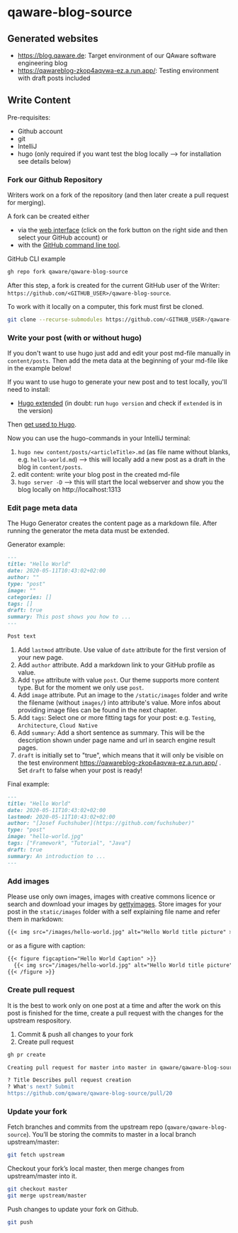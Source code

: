 # qaware-blog-source

## Generated websites

* https://blog.qaware.de: Target environment of our QAware software engineering blog
* https://qawareblog-zkop4aqvwa-ez.a.run.app/: Testing environment with draft posts included

## Write Content

Pre-requisites:
* Github account
* git
* IntelliJ
* hugo (only required if you want test the blog locally --> for installation see details below)

### Fork our Github Repository

Writers work on a fork of the repository (and then later create a pull request for merging). 

A fork can be created either 
* via the [web interface](https://github.com/qaware/qaware-blog-source) (click on the fork button on the right side and then select your GitHub account) or
* with the [GitHub command line tool](https://cli.github.com/).

GitHub CLI example

```bash
gh repo fork qaware/qaware-blog-source
```

After this step, a fork is created for the current GitHub user of the Writer: `https://github.com/<GITHUB_USER>/qaware-blog-source`. 

To work with it locally on a computer, this fork must first be cloned. 


```bash
git clone --recurse-submodules https://github.com/<GITHUB_USER>/qaware-blog-source
```

### Write your post (with or without hugo) 

If you don't want to use hugo just add and edit your post md-file manually in `content/posts`. Then add the meta data at the beginning of your md-file like in the example below!

If you want to use hugo to generate your new post and to test locally, you'll need to install:

* [Hugo extended](https://gohugo.io/getting-started/installing/) (in doubt: run `hugo version` and check if `extended` is in the version)

Then [get used to Hugo](https://gohugo.io/getting-started/quick-start). 

Now you can use the hugo-commands in your IntelliJ terminal:

1) `hugo new content/posts/<articleTitle>.md` (as file name without blanks, e.g. `hello-world.md`) --> 
this will locally add a new post as a draft in the blog in `content/posts`.
2) edit content: write your blog post in the created md-file
3) `hugo server -D` --> this will start the local webserver and show you the blog locally on http://localhost:1313

### Edit page meta data

The Hugo Generator creates the content page as a markdown file. After running the generator the meta data must be extended.

Generator example:

```md
---
title: "Hello World"
date: 2020-05-11T10:43:02+02:00
author: ""
type: "post"
image: ""
categories: []
tags: []
draft: true
summary: This post shows you how to ...
---

Post text

```

1. Add `lastmod` attribute. Use value of `date` attribute for the first version of your new page.
2. Add `author` attribute. Add a markdown link to your GitHub profile as value.
3. Add `type` attribute with value `post`. Our theme supports more content type. But for the moment we only use `post`.
4. Add `image` attribute. Put an image to the `/static/images` folder and write the filename (without `images/`) into attribute's value. More infos about providing image files can be found in the next chapter.
5. Add `tags`: Select one or more fitting tags for your post: e.g. `Testing`, `Architecture`, `Cloud Native`
6. Add `summary`: Add a short sentence as summary. This will be the description shown under page name and url in search engine result pages.
7. `draft` is initially set to "true", which means that it will only be visible on the test environment https://qawareblog-zkop4aqvwa-ez.a.run.app/ . Set `draft` to false when your post is ready!

Final example:

```md
---
title: "Hello World"
date: 2020-05-11T10:43:02+02:00
lastmod: 2020-05-11T10:43:02+02:00
author: "[Josef Fuchshuber](https://github.com/fuchshuber)"
type: "post"
image: "hello-world.jpg"
tags: ["Framework", "Tutorial", "Java"]
draft: true
summary: An introduction to ... 
---
```

### Add images

Please use only own images, images with creative commons licence or search and download your images by [gettyimages](https://www.gettyimages.de/). Store images for your post in the `static/images` folder with a self explaining file name and refer them in markdown:

```md
{{< img src="/images/hello-world.jpg" alt="Hello World title picture" >}}
```

or as a figure with caption:

```md
{{< figure figcaption="Hello World Caption" >}}
  {{< img src="/images/hello-world.jpg" alt="Hello World title picture" >}}
{{< /figure >}}
```
### Create pull request

It is the best to work only on one post at a time and after the work on this post is finished for the time, create a pull request with the changes for the upstream respository.

1. Commit & push all changes to your fork
2. Create pull request

```bash
gh pr create

Creating pull request for master into master in qaware/qaware-blog-source

? Title Describes pull request creation
? What's next? Submit
https://github.com/qaware/qaware-blog-source/pull/20
```

### Update your fork

Fetch branches and commits from the upstream repo (`qaware/qaware-blog-source`). You’ll be storing the commits to master in a local branch upstream/master:

```bash
git fetch upstream
```

Checkout your fork’s local master, then merge changes from upstream/master into it.

```bash
git checkout master
git merge upstream/master
```

Push changes to update your fork on Github.

```bash
git push
```
